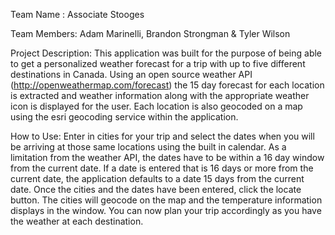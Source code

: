 Team Name : Associate Stooges

Team Members:  Adam Marinelli, Brandon Strongman & Tyler Wilson

Project Description: This application was built for the purpose of being able to get a personalized weather forecast for a trip with up to five different destinations in Canada.  Using an open source weather API (http://openweathermap.com/forecast) the 15 day forecast for each location is extracted and weather information along with the appropriate weather icon is displayed for the user. Each location is also geocoded on a map using the esri geocoding service within the application. 

How to Use: Enter in cities for your trip and select the dates when you will be arriving at those same locations using the built in calendar. As a limitation from the weather API, the dates have to be within a 16 day window from the current date. If a date is entered that is 16 days or more from the current date, the application defaults to a date 15 days from the current date. 
Once the cities and the dates have been entered, click the locate button. The cities will geocode on the map and the temperature information displays in the window. You can now plan your trip accordingly as you have the weather at each destination.